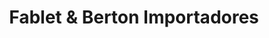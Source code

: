 ---
title: "Fablet & Berton Importadores"
url: /montevideo/fablet-und-berton-importadores/
shop: Radiotechnik
---